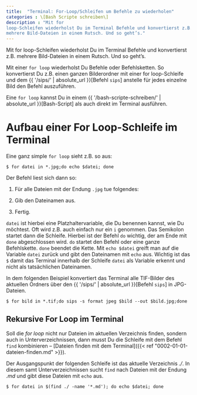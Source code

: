 ```yaml
---
title:  "Terminal: For-Loop/Schleifen um Befehle zu wiederholen"
categories : \[Bash Scripte schreiben\]
description : "Mit for
loop-Schleifen wiederholst Du im Terminal Befehle und konvertierst z.B.
mehrere Bild-Dateien in einem Rutsch. Und so geht’s."
---
```

Mit for loop-Schleifen wiederholst Du im Terminal Befehle und
konvertierst z.B. mehrere Bild-Dateien in einem Rutsch. Und so geht’s.

Mit einer `for loop` wiederholst Du Befehle oder Befehlsketten. So
konvertierst Du z.B. einen ganzen Bilderordner mit einer for
loop-Schleife und dem {{ '/sips/' | absolute\_url }}\[Befehl `sips`\]
anstelle für jedes einzelne Bild den Befehl auszuführen.

Eine `for loop` kannst Du in einem {{ '/bash-scripte-schreiben/' |
absolute\_url }}\[Bash-Script\] als auch direkt im Terminal ausführen.

# Aufbau einer For Loop-Schleife im Terminal

Eine ganz simple `for loop` sieht z.B. so aus:

    $ for datei in *.jpg;do echo $datei; done

Der Befehl liest sich dann so:

1.  Für alle Dateien mit der Endung `.jpg` tue folgendes:

2.  Gib den Dateinamen aus.

3.  Fertig.

`datei` ist hierbei eine Platzhaltervariable, die Du benennen kannst,
wie Du möchtest. Oft wird z.B. auch einfach nur ein `i` genommen. Das
Semikolon startet dann die Schleife. Hierbei ist der Befehl `do`
wichtig, der am Ende mit `done` abgeschlossen wird. `do` startet den
Befehl oder eine ganze Befehlskette. `done` beendet die Kette. Mit `echo
$datei` greift man auf die Variable `datei` zurück und gibt den
Dateinamen mit `echo` aus. Wichtig ist das `$` damit das Terminal
innerhalb der Schleife `datei` als Variable erkennt und nicht als
tatsächlichen Dateinamen.

In dem folgenden Beispiel konvertiert das Terminal alle TIF-Bilder des
aktuellen Ordners über den {{ '/sips/' | absolute\_url }}\[Befehl
`sips`\] in
    JPG-Dateien.

    $ for bild in *.tif;do sips -s format jpeg $bild --out $bild.jpg;done

## Rekursive For Loop im Terminal

Soll die _for loop_ nicht nur Dateien im aktuellen Verzeichnis finden, sondern auch in Unterverzeichnissen, dann musst Du die Schleife mit dem Befehl `find` kombinieren – [Dateien finden mit dem Terminal]({{< ref "0002-01-01-dateien-finden.md" >}}).

Der Ausgangspunkt der folgenden Schleife ist das aktuelle Verzeichnis _./_. In diesem samt Unterverzeichnissen sucht `find` nach Dateien mit der Endung _.md_ und gibt diese Dateien mit `echo` aus.

    $ for datei in $(find ./ -name '*.md'); do echo $datei; done




